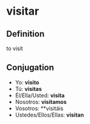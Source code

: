 # visitar

## Definition
to visit

## Conjugation

- Yo: **visito**
- Tú: **visitas**
- Él/Ella/Usted: **visita**
- Nosotros: **visitamos**
- Vosotros: **visitáis
- Ustedes/Ellos/Ellas: **visitan**
